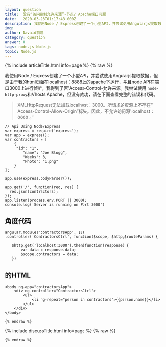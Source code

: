 ```yaml
---
layout: question
title:  没有“访问控制允许来源”-节点/ Apache端口问题
date:   2020-03-23T01:17:43.000Z
description: 我使用Node / Express创建了一个小型API，并尝试使用Angularjs提取数据，但是由于我的html页面在localhost：8888上的a...
img: 
author: Davaid前端
category: question
answer: 0
tags: node.js Node.js
topic: Node.js
---
```

<div class="article-root">
  <div class="article">
    {% include articleTitle.html info=page %}
    {% raw %}
    <div class="article-content"><p><font style="vertical-align: inherit;"><font style="vertical-align: inherit;">我使用Node / Express创建了一个小型API，并尝试使用Angularjs提取数据，但是由于我的html页面在localhost：8888上的apache下运行，并且node API在端口3000上进行侦听，我得到了否'Access-Control-允许来源。</font><font style="vertical-align: inherit;">我尝试使用   </font></font><code>node-http-proxy</code><font style="vertical-align: inherit;"><font style="vertical-align: inherit;">和Vhosts Apache，但没有成功，请在下面查看完整的错误和代码。</font></font></p>

<blockquote>
  <p><font style="vertical-align: inherit;"><font style="vertical-align: inherit;">XMLHttpRequest无法加载localhost：3000。</font><font style="vertical-align: inherit;">所请求的资源上不存在“ Access-Control-Allow-Origin”标头。</font><font style="vertical-align: inherit;">因此，不允许访问源'localhost：8888'。”    </font></font></p>
</blockquote>

<pre><code>// Api Using Node/Express    <font></font>
var express = require('express');<font></font>
var app = express();<font></font>
var contractors = [<font></font>
    {   <font></font>
     "id": "1", <font></font>
        "name": "Joe Blogg",<font></font>
        "Weeks": 3,<font></font>
        "Photo": "1.png"<font></font>
    }<font></font>
];<font></font>
<font></font>
app.use(express.bodyParser());<font></font>
<font></font>
app.get('/', function(req, res) {<font></font>
  res.json(contractors);<font></font>
});<font></font>
app.listen(process.env.PORT || 3000);<font></font>
console.log('Server is running on Port 3000')<font></font>
</code></pre>

<h2><font style="vertical-align: inherit;"><font style="vertical-align: inherit;">角度代码</font></font></h2>

<pre><code>angular.module('contractorsApp', [])<font></font>
.controller('ContractorsCtrl', function($scope, $http,$routeParams) {<font></font>
<font></font>
   $http.get('localhost:3000').then(function(response) {<font></font>
       var data = response.data;<font></font>
       $scope.contractors = data;<font></font>
   })<font></font>
</code></pre>

<h2><font style="vertical-align: inherit;"><font style="vertical-align: inherit;">的HTML</font></font></h2>

<pre><code>&lt;body ng-app="contractorsApp"&gt;<font></font>
    &lt;div ng-controller="ContractorsCtrl"&gt; <font></font>
        &lt;ul&gt;<font></font>
            &lt;li ng-repeat="person in contractors"&gt;{{person.name}}&lt;/li&gt;<font></font>
        &lt;/ul&gt;<font></font>
    &lt;/div&gt;<font></font>
&lt;/body&gt;<font></font>
</code></pre></div>
    {% endraw %}
  </div>

  <div class="discuss-wrapper">
    {% include discussTitle.html info=page %}
    {% raw %}
    
    {% endraw %}
  </div>
<div>
